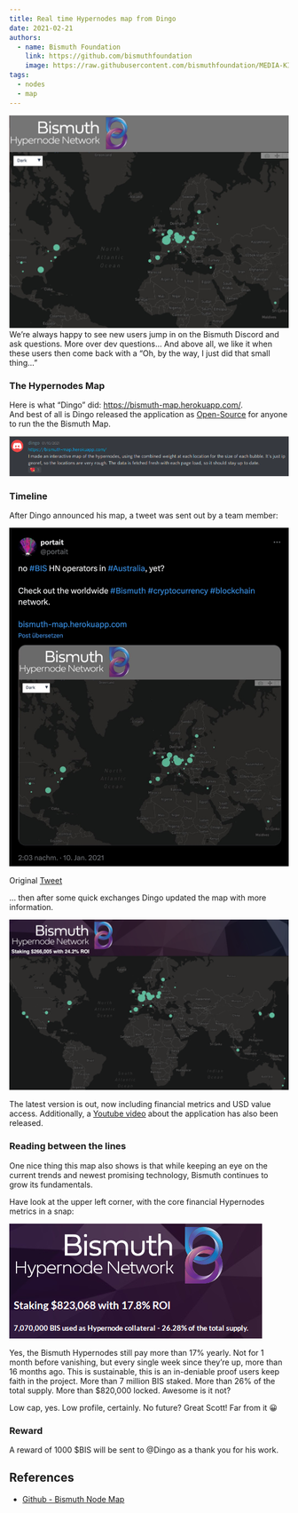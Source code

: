 ```yaml
---
title: Real time Hypernodes map from Dingo
date: 2021-02-21
authors:
  - name: Bismuth Foundation
    link: https://github.com/bismuthfoundation
    image: https://raw.githubusercontent.com/bismuthfoundation/MEDIA-KIT/refs/heads/master/Logo_v2/bis300px.png
tags:
  - nodes
  - map
---
```

![](/images/2021-02-21-bismuth_map-01.jpg)
We’re always happy to see new users jump in on the Bismuth Discord and ask questions.
More over dev questions…
And above all, we like it when these users then come back with a “Oh, by the way, I just did that small thing…”
<!--more-->


### The Hypernodes Map

Here is what “Dingo” did: https://bismuth-map.herokuapp.com/.  
And best of all is Dingo released the application as [Open-Source](https://github.com/bismuthfoundation/map) for anyone to run the the Bismuth Map.

![](/images/2021-02-21-bismuth_map-02.png)

### Timeline

After Dingo announced his map, a tweet was sent out by a team member:

![](/images/2021-02-21-bismuth_map-03.jpg)

Original [Tweet](https://x.com/portait/status/1348254048391225345)

... then after some quick exchanges Dingo updated the map with more information.

![](/images/2021-02-21-bismuth_map.png)

The latest version is out, now including financial metrics and USD value access. Additionally, a [Youtube video](https://www.youtube.com/watch?v=wD8i4lr4J2c) about the application has also been released.

### Reading between the lines

One nice thing this map also shows is that while keeping an eye on the current trends and newest promising technology, Bismuth continues to grow its fundamentals.

Have look at the upper left corner, with the core financial Hypernodes metrics in a snap:

![](/images/2021-02-21-bismuth_map-04.png)

Yes, the Bismuth Hypernodes still pay more than 17% yearly. Not for 1 month before vanishing, but every single week since they’re up, more than 16 months ago. This is sustainable, this is an in-deniable proof users keep faith in the project.
More than 7 million BIS staked. More than 26% of the total supply. More than $820,000 locked. Awesome is it not?

Low cap, yes.
Low profile, certainly.
No future? Great Scott! Far from it 😀

### Reward
A reward of 1000 $BIS will be sent to @Dingo as a thank you for his work.


## References

- [Github - Bismuth Node Map](https://github.com/bismuthfoundation/map)

